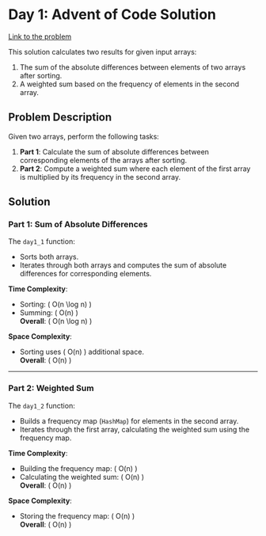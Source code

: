 # Day 1: Advent of Code Solution

[Link to the problem](https://adventofcode.com/2024/day/1)

This solution calculates two results for given input arrays:

1. The sum of the absolute differences between elements of two arrays after sorting.
2. A weighted sum based on the frequency of elements in the second array.

## Problem Description

Given two arrays, perform the following tasks:

1. **Part 1**: Calculate the sum of absolute differences between corresponding elements of the arrays after sorting.
2. **Part 2**: Compute a weighted sum where each element of the first array is multiplied by its frequency in the second array.

## Solution

### Part 1: Sum of Absolute Differences

The `day1_1` function:

- Sorts both arrays.
- Iterates through both arrays and computes the sum of absolute differences for corresponding elements.

**Time Complexity**:

- Sorting: \( O(n \log n) \)
- Summing: \( O(n) \)  
  **Overall**: \( O(n \log n) \)

**Space Complexity**:

- Sorting uses \( O(n) \) additional space.  
  **Overall**: \( O(n) \)

---

### Part 2: Weighted Sum

The `day1_2` function:

- Builds a frequency map (`HashMap`) for elements in the second array.
- Iterates through the first array, calculating the weighted sum using the frequency map.

**Time Complexity**:

- Building the frequency map: \( O(n) \)
- Calculating the weighted sum: \( O(n) \)  
  **Overall**: \( O(n) \)

**Space Complexity**:

- Storing the frequency map: \( O(n) \)  
  **Overall**: \( O(n) \)
